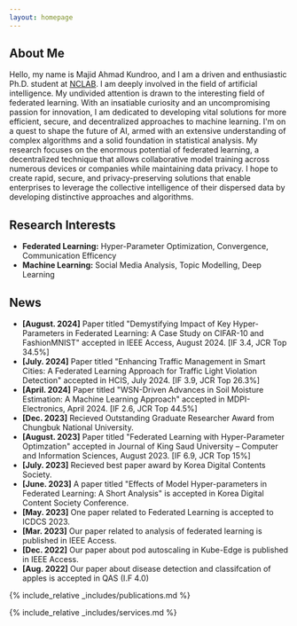```yaml
---
layout: homepage
---
```


## About Me

Hello, my name is Majid Ahmad Kundroo, and I am a driven and enthusiastic Ph.D. student at [NCLAB](https://nclab.cbnu.ac.kr). I am deeply involved in the field of artificial intelligence. My undivided attention is drawn to the interesting field of federated learning. With an insatiable curiosity and an uncompromising passion for innovation, I am dedicated to developing vital solutions for more efficient, secure, and decentralized approaches to machine learning. I'm on a quest to shape the future of AI, armed with an extensive understanding of complex algorithms and a solid foundation in statistical analysis. My research focuses on the enormous potential of federated learning, a decentralized technique that allows collaborative model training across numerous devices or companies while maintaining data privacy. I hope to create rapid, secure, and privacy-preserving solutions that enable enterprises to leverage the collective intelligence of their dispersed data by developing distinctive approaches and algorithms.

## Research Interests

- **Federated Learning:** Hyper-Parameter Optimization, Convergence, Communication Efficency
- **Machine Learning:** Social Media Analysis, Topic Modelling, Deep Learning

## News
- **[August. 2024]** Paper titled "Demystifying Impact of Key Hyper-Parameters in Federated Learning: A Case Study on CIFAR-10 and FashionMNIST" accepted in IEEE Access, August 2024. [IF 3.4, JCR Top 34.5%]
- **[July. 2024]** Paper titled "Enhancing Traffic Management in Smart Cities: A Federated Learning Approach for Traffic Light Violation Detection" accepted in HCIS, July 2024. [IF 3.9, JCR Top 26.3%]
- **[April. 2024]** Paper titled "WSN-Driven Advances in Soil Moisture Estimation: A Machine Learning Approach" accepted in MDPI-Electronics, April 2024. [IF 2.6, JCR Top 44.5%]
- **[Dec. 2023]** Recieved Outstanding Graduate Researcher Award from Chungbuk National University.
- **[August. 2023]** Paper titled "Federated Learning with Hyper-Parameter Optimzation" accepted in Journal of King Saud University – Computer and Information Sciences, August 2023. [IF 6.9, JCR Top 15%]
- **[July. 2023]** Recieved best paper award by Korea Digital Contents Society.
- **[June. 2023]** A paper titled "Effects of Model Hyper-parameters in Federated Learning: A Short Analysis" is accepted in Korea Digital Content Society Conference.
- **[May. 2023]** One paper related to Federated Learning is accepted to ICDCS 2023.
- **[Mar. 2023]** Our paper related to analysis of federated learning is published in IEEE Access.
- **[Dec. 2022]** Our paper about pod autoscaling in Kube-Edge is published in IEEE Access.
- **[Aug. 2022]** Our paper about disease detection and classifcation of apples is accepted in QAS (I.F 4.0)

{% include_relative _includes/publications.md %}

{% include_relative _includes/services.md %}
